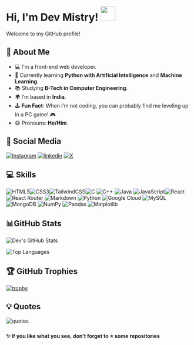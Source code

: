 
# Hi, I'm Dev Mistry! <img src="https://github.com/TheDudeThatCode/TheDudeThatCode/blob/master/Assets/Hi.gif" width="40px" height="40px">

Welcome to my GitHub profile!


## 🚀 About Me
- 💻 I'm a front-end web developer.
- 🌱 Currently learning **Python with Artificial Intelligence** and **Machine Learning**.
- 📚 Studying **B-Tech in Computer Engineering**.
- 🌍 I’m based in **India**.
- 🕹️ **Fun Fact**: When I’m not coding, you can probably find me leveling up in a PC game! 🎮
- 😄 Pronouns: **He/Him**.


## 🔗 Social Media

[![Instagram](https://img.shields.io/badge/Instagram-%23E4405F.svg?style=for-the-badge&logo=Instagram&logoColor=white)](https://www.instagram.com/m_dev27/)
[![linkedin](https://img.shields.io/badge/linkedin-0A66C2?style=for-the-badge&logo=linkedin&logoColor=white)](https://www.linkedin.com/in/devm27/)
[![X](https://img.shields.io/badge/X-%23000000.svg?style=for-the-badge&logo=X&logoColor=white)](https://x.com/devmistry1027)

## 💻 Skills

![HTML5](https://img.shields.io/badge/html5-%23E34F26.svg?style=for-the-badge&logo=html5&logoColor=white)![CSS3](https://img.shields.io/badge/css3-%231572B6.svg?style=for-the-badge&logo=css3&logoColor=white)![TailwindCSS](https://img.shields.io/badge/tailwindcss-%2338B2AC.svg?style=for-the-badge&logo=tailwind-css&logoColor=white)![C](https://img.shields.io/badge/c-%2300599C.svg?style=for-the-badge&logo=c&logoColor=white) ![C++](https://img.shields.io/badge/c++-%2300599C.svg?style=for-the-badge&logo=c%2B%2B&logoColor=white) ![Java](https://img.shields.io/badge/java-%23ED8B00.svg?style=for-the-badge&logo=openjdk&logoColor=white) ![JavaScript](https://img.shields.io/badge/javascript-%23323330.svg?style=for-the-badge&logo=javascript&logoColor=%23F7DF1E)![React](https://img.shields.io/badge/react-%2320232a.svg?style=for-the-badge&logo=react&logoColor=%2361DAFB) ![React Router](https://img.shields.io/badge/React_Router-CA4245?style=for-the-badge&logo=react-router&logoColor=white)  ![Markdown](https://img.shields.io/badge/markdown-%23000000.svg?style=for-the-badge&logo=markdown&logoColor=white) ![Python](https://img.shields.io/badge/python-3670A0?style=for-the-badge&logo=python&logoColor=ffdd54) ![Google Cloud](https://img.shields.io/badge/Google%20Cloud-%234285F4.svg?style=for-the-badge&logo=google-cloud&logoColor=white) ![MySQL](https://img.shields.io/badge/mysql-%2300f.svg?style=for-the-badge&logo=mysql&logoColor=white) ![MongoDB](https://img.shields.io/badge/MongoDB-%234ea94b.svg?style=for-the-badge&logo=mongodb&logoColor=white) ![NumPy](https://img.shields.io/badge/numpy-%23013243.svg?style=for-the-badge&logo=numpy&logoColor=white) ![Pandas](https://img.shields.io/badge/pandas-%23150458.svg?style=for-the-badge&logo=pandas&logoColor=white) ![Matplotlib](https://img.shields.io/badge/Matplotlib-%23ffffff.svg?style=for-the-badge&logo=Matplotlib&logoColor=black)

## 📊GitHub Stats

![Dev's GitHub Stats](https://github-readme-stats.vercel.app/api?username=devmistry27&theme=radical&show_icons=true&hide_border=true&count_private=true)

![Top Languages](https://github-readme-stats.vercel.app/api/top-langs/?username=devmistry27&theme=radical&show_icons=true&hide_border=true&layout=compact)

## 🏆 GitHub Trophies

[![trophy](https://github-profile-trophy.vercel.app/?username=devmistry27&theme=radical&no-frame=true&title=Repositories,Commits,Stars,Contributors)](https://github.com/ryo-ma/github-profile-trophy)

## 💡 Quotes

![quotes](https://quotes-github-readme.vercel.app/api?type=vetical&theme=dark)

### 
#### ✨ If you like what you see, don’t forget to ⭐ some repositories




